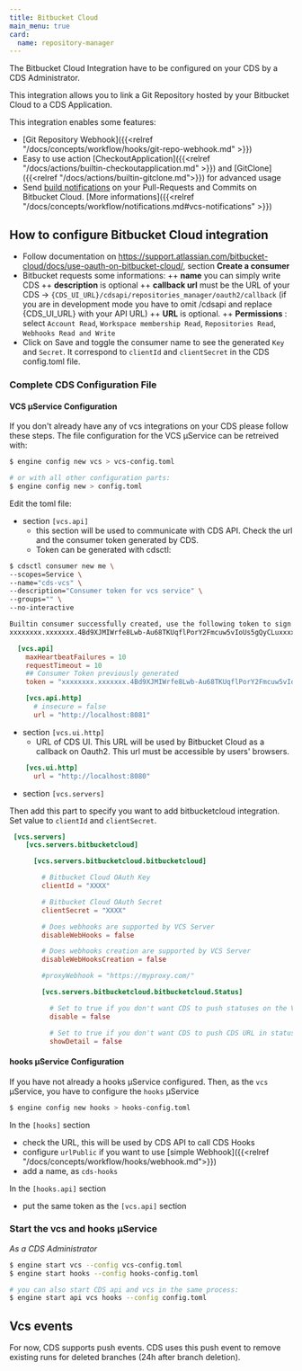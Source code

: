 ```yaml
---
title: Bitbucket Cloud
main_menu: true
card: 
  name: repository-manager
---
```


The Bitbucket Cloud Integration have to be configured on your CDS by a CDS Administrator.

This integration allows you to link a Git Repository hosted by your Bitbucket Cloud
to a CDS Application.

This integration enables some features:

 - [Git Repository Webhook]({{<relref "/docs/concepts/workflow/hooks/git-repo-webhook.md" >}})
 - Easy to use action [CheckoutApplication]({{<relref "/docs/actions/builtin-checkoutapplication.md" >}}) and [GitClone]({{<relref "/docs/actions/builtin-gitclone.md">}}) for advanced usage
 - Send [build notifications](https://confluence.atlassian.com/bitbucket/check-build-status-in-a-pull-request-945541505.html) on your Pull-Requests and Commits on Bitbucket Cloud. [More informations]({{<relref "/docs/concepts/workflow/notifications.md#vcs-notifications" >}})

## How to configure Bitbucket Cloud integration

+ Follow documentation on https://support.atlassian.com/bitbucket-cloud/docs/use-oauth-on-bitbucket-cloud/, section **Create a consumer**
+ Bitbucket requests some informations:
++ **name** you can simply write CDS
++ **description** is optional
++ **callback url** must be the URL of your CDS -> `{CDS_UI_URL}/cdsapi/repositories_manager/oauth2/callback` (if you are in development mode you have to omit /cdsapi and replace {CDS_UI_URL} with your API URL)
++ **URL** is optional.
++ **Permissions** : select `Account Read`, `Workspace membership Read`, `Repositories Read`, `Webhooks Read and Write`
+ Click on Save and toggle the consumer name to see the generated `Key` and `Secret`. It correspond to `clientId` and `clientSecret` in the CDS config.toml file.

### Complete CDS Configuration File

#### VCS µService Configuration

If you don't already have any of vcs integrations on your CDS please follow these steps. The file configuration for the VCS µService can be retreived with:

```bash
$ engine config new vcs > vcs-config.toml

# or with all other configuration parts:
$ engine config new > config.toml
```

Edit the toml file:

- section `[vcs.api]`
  - this section will be used to communicate with CDS API. Check the url and the consumer token generated by CDS.
  - Token can be generated with cdsctl:

```bash
$ cdsctl consumer new me \
--scopes=Service \
--name="cds-vcs" \
--description="Consumer token for vcs service" \
--groups="" \
--no-interactive

Builtin consumer successfully created, use the following token to sign in:
xxxxxxxx.xxxxxxx.4Bd9XJMIWrfe8Lwb-Au68TKUqflPorY2Fmcuw5vIoUs5gQyCLuxxxxxxxxxxxxxx
```

```toml
  [vcs.api]
    maxHeartbeatFailures = 10
    requestTimeout = 10
    ## Consumer Token previously generated
    token = "xxxxxxxx.xxxxxxx.4Bd9XJMIWrfe8Lwb-Au68TKUqflPorY2Fmcuw5vIoUs5gQyCLuxxxxxxxxxxxxxx"

    [vcs.api.http]
      # insecure = false
      url = "http://localhost:8081"
```

- section `[vcs.ui.http]`
  - URL of CDS UI. This URL will be used by Bitbucket Cloud as a callback on Oauth2. This url must be accessible by users' browsers.
  
```toml
    [vcs.ui.http]
      url = "http://localhost:8080"
```

- section `[vcs.servers]`

Then add this part to specify you want to add bitbucketcloud integration. Set value to `clientId` and `clientSecret`.

```toml
 [vcs.servers]
    [vcs.servers.bitbucketcloud]

      [vcs.servers.bitbucketcloud.bitbucketcloud]

        # Bitbucket Cloud OAuth Key
        clientId = "XXXX"

        # Bitbucket Cloud OAuth Secret
        clientSecret = "XXXX"

        # Does webhooks are supported by VCS Server
        disableWebHooks = false

        # Does webhooks creation are supported by VCS Server
        disableWebHooksCreation = false

        #proxyWebhook = "https://myproxy.com/"

        [vcs.servers.bitbucketcloud.bitbucketcloud.Status]

          # Set to true if you don't want CDS to push statuses on the VCS server
          disable = false

          # Set to true if you don't want CDS to push CDS URL in statuses on the VCS server
          showDetail = false
```

#### hooks µService Configuration

If you have not already a hooks µService configured. Then, as the `vcs` µService, you have to configure the `hooks` µService

```bash
$ engine config new hooks > hooks-config.toml
```

In the `[hooks]` section

- check the URL, this will be used by CDS API to call CDS Hooks
- configure `urlPublic` if you want to use [simple Webhook]({{<relref "/docs/concepts/workflow/hooks/webhook.md">}})
- add a name, as `cds-hooks`

In the `[hooks.api]` section

- put the same token as the `[vcs.api]` section


### Start the vcs and hooks µService

*As a CDS Administrator* 

```bash
$ engine start vcs --config vcs-config.toml
$ engine start hooks --config hooks-config.toml

# you can also start CDS api and vcs in the same process:
$ engine start api vcs hooks --config config.toml
```

## Vcs events

For now, CDS supports push events. CDS uses this push event to remove existing runs for deleted branches (24h after branch deletion).
